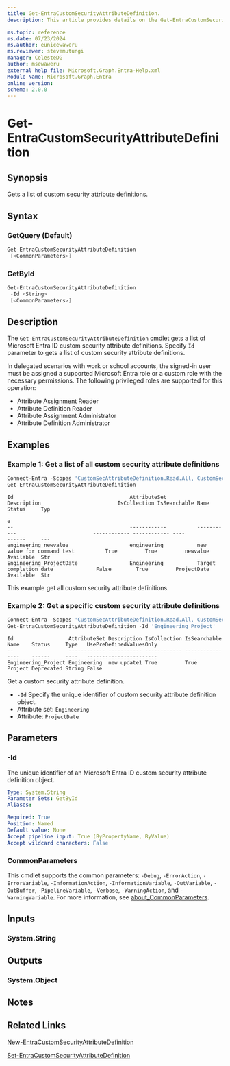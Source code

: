 ```yaml
---
title: Get-EntraCustomSecurityAttributeDefinition.
description: This article provides details on the Get-EntraCustomSecurityAttributeDefinition command.

ms.topic: reference
ms.date: 07/23/2024
ms.author: eunicewaweru
ms.reviewer: stevemutungi
manager: CelesteDG
author: msewaweru
external help file: Microsoft.Graph.Entra-Help.xml
Module Name: Microsoft.Graph.Entra
online version:
schema: 2.0.0
---
```


# Get-EntraCustomSecurityAttributeDefinition

## Synopsis

Gets a list of custom security attribute definitions.

## Syntax

### GetQuery (Default)

```powershell
Get-EntraCustomSecurityAttributeDefinition 
 [<CommonParameters>]
```

### GetById

```powershell
Get-EntraCustomSecurityAttributeDefinition 
 -Id <String> 
 [<CommonParameters>]
```

## Description

The `Get-EntraCustomSecurityAttributeDefinition` cmdlet gets a list of Microsoft Entra ID custom security attribute definitions. Specify `Id` parameter to gets a list of custom security attribute definitions.

In delegated scenarios with work or school accounts, the signed-in user must be assigned a supported Microsoft Entra role or a custom role with the necessary permissions. The following privileged roles are supported for this operation:

- Attribute Assignment Reader
- Attribute Definition Reader
- Attribute Assignment Administrator
- Attribute Definition Administrator

## Examples

### Example 1: Get a list of all custom security attribute definitions

```powershell
Connect-Entra -Scopes 'CustomSecAttributeDefinition.Read.All, CustomSecAttributeDefinition.ReadWrite.All'
Get-EntraCustomSecurityAttributeDefinition
```

```Output
Id                                      AttributeSet          Description                         IsCollection IsSearchable Name                             Status     Typ
                                                                                                                                                                        e
--                                      ------------          -----------                         ------------ ------------ ----                             ------     ---
engineering_newvalue                    engineering           new value for command test          True         True         newvalue                         Available  Str
Engineering_ProjectDate                 Engineering           Target completion date              False        True         ProjectDate                      Available  Str
```

This example get all custom security attribute definitions.

### Example 2: Get a specific custom security attribute definitions

```powershell
Connect-Entra -Scopes 'CustomSecAttributeDefinition.Read.All, CustomSecAttributeDefinition.ReadWrite.All'
Get-EntraCustomSecurityAttributeDefinition -Id 'Engineering_Project'
```

```Output
Id                  AttributeSet Description IsCollection IsSearchable Name    Status     Type   UsePreDefinedValuesOnly
--                  ------------ ----------- ------------ ------------ ----    ------     ----   -----------------------
Engineering_Project Engineering  new update1 True         True         Project Deprecated String False
```

Get a custom security attribute definition.

- `-Id` Specify the unique identifier of custom security attribute definition object.
- Attribute set: `Engineering`
- Attribute: `ProjectDate`

## Parameters

### -Id

The unique identifier of an Microsoft Entra ID custom security attribute definition object.

```yaml
Type: System.String
Parameter Sets: GetById
Aliases:

Required: True
Position: Named
Default value: None
Accept pipeline input: True (ByPropertyName, ByValue)
Accept wildcard characters: False
```

### CommonParameters

This cmdlet supports the common parameters: `-Debug`, `-ErrorAction`, `-ErrorVariable`, `-InformationAction`, `-InformationVariable`, `-OutVariable`, `-OutBuffer`, `-PipelineVariable`, `-Verbose`, `-WarningAction`, and `-WarningVariable`. For more information, see [about_CommonParameters](https://go.microsoft.com/fwlink/?LinkID=113216).

## Inputs

### System.String

## Outputs

### System.Object

## Notes

## Related Links

[New-EntraCustomSecurityAttributeDefinition](New-EntraCustomSecurityAttributeDefinition.md)

[Set-EntraCustomSecurityAttributeDefinition](Set-EntraCustomSecurityAttributeDefinition.md)
